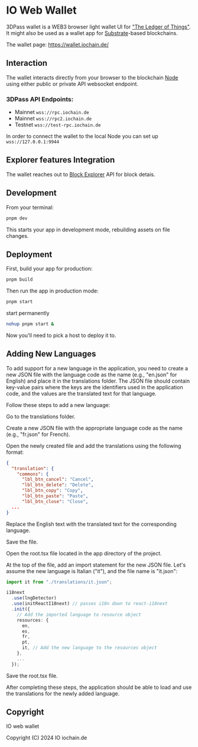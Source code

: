 # IO Web Wallet
3DPass wallet is a WEB3 browser light wallet UI for ["The Ledger of Things"](https://github.com/iochain). It might also be used as a wallet app for [Substrate](https://github.com/paritytech/substrate)-based blockchains.

The wallet page: https://wallet.iochain.de/

## Interaction
The wallet interacts directly from your browser to the blockchain [Node](https://github.com/iochain) using either public or private API websocket endpoint.

### 3DPass API Endpoints:
- Mainnet `wss://rpc.iochain.de`
- Mainnet `wss://rpc2.iochain.de`
- Testnet `wss://test-rpc.iochain.de`

In order to connect the wallet to the local Node you can set up `wss://127.0.0.1:9944`

## Explorer features Integration
The wallet reaches out to [Block Explorer](https://github.com/iochain/explorer) API for block detais.

## Development

From your terminal:

```sh
pnpm dev
```

This starts your app in development mode, rebuilding assets on file changes.

## Deployment

First, build your app for production:

```sh
pnpm build
```

Then run the app in production mode:

```sh
pnpm start
```

start permanently
```sh
nohup pnpm start &
```


Now you'll need to pick a host to deploy it to.

## Adding New Languages

To add support for a new language in the application, you need to create a new JSON file with the language code as the name (e.g., "en.json" for English) and place it in the translations folder. The JSON file should contain key-value pairs where the keys are the identifiers used in the application code, and the values are the translated text for that language.

Follow these steps to add a new language:

Go to the translations folder.

Create a new JSON file with the appropriate language code as the name (e.g., "fr.json" for French).

Open the newly created file and add the translations using the following format:

```json
{
  "translation": {
    "commons": {
      "lbl_btn_cancel": "Cancel",
      "lbl_btn_delete": "Delete",
      "lbl_btn_copy": "Copy",
      "lbl_btn_paste": "Paste",
      "lbl_btn_close": "Close",
  ...
}
```

Replace the English text with the translated text for the corresponding language.

Save the file.

Open the root.tsx file located in the app directory of the project.

At the top of the file, add an import statement for the new JSON file. Let's assume the new language is Italian ("it"), and the file name is "it.json":

```ts
import it from "./translations/it.json";

i18next
  .use(lngDetector)
  .use(initReactI18next) // passes i18n down to react-i18next
  .init({
    // Add the imported language to resource object
    resources: {
      en,
      es,
      fr,
      pt,
      it, // Add the new language to the resources object
    },
    ...
  });
```
Save the root.tsx file.

After completing these steps, the application should be able to load and use the translations for the newly added language.

## Copyright
IO web wallet

Copyright (C) 2024  IO iochain.de
